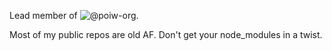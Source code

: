 Lead member of ![@poiw-org](https://github.com/poiw-org).

Most of my public repos are old AF. Don't get your node_modules in a twist.
